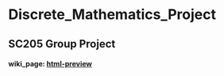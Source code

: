 # Discrete_Mathematics_Project
## SC205 Group Project 
#### wiki_page: __[html-preview](https://htmlpreview.github.io/?https://github.com/sohamviradiya/Discrete_Mathematics_Project/blob/main/wiki_page/index.html)__

